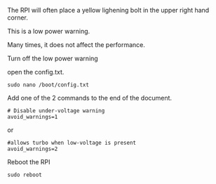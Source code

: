 The RPI will often place a yellow lighening bolt in the upper right hand corner. 

This is a low power warning.  

Many times, it does not affect the performance.  

Turn off the low power warning  

open the config.txt. 
~~~
sudo nano /boot/config.txt
~~~

Add one of the 2 commands to the end of the document.  
~~~
# Disable under-voltage warning
avoid_warnings=1
~~~
or 

~~~
#allows turbo when low-voltage is present
avoid_warnings=2
~~~

Reboot the RPI  
~~~
sudo reboot
~~~
